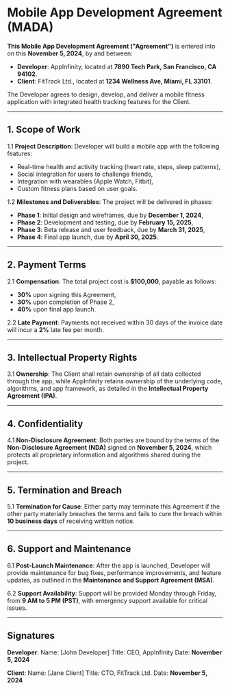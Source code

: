 # Mobile App Development Agreement (MADA)

**This Mobile App Development Agreement ("Agreement")** is entered into on this **November 5, 2024**, by and between:

- **Developer**: AppInfinity, located at **7890 Tech Park, San Francisco, CA 94102**.
- **Client**: FitTrack Ltd., located at **1234 Wellness Ave, Miami, FL 33101**.

The Developer agrees to design, develop, and deliver a mobile fitness application with integrated health tracking features for the Client.

---

## 1. **Scope of Work**

1.1 **Project Description**:
Developer will build a mobile app with the following features:
- Real-time health and activity tracking (heart rate, steps, sleep patterns),
- Social integration for users to challenge friends,
- Integration with wearables (Apple Watch, Fitbit),
- Custom fitness plans based on user goals.

1.2 **Milestones and Deliverables**:
The project will be delivered in phases:
- **Phase 1**: Initial design and wireframes, due by **December 1, 2024**,
- **Phase 2**: Development and testing, due by **February 15, 2025**,
- **Phase 3**: Beta release and user feedback, due by **March 31, 2025**,
- **Phase 4**: Final app launch, due by **April 30, 2025**.

---

## 2. **Payment Terms**

2.1 **Compensation**:
The total project cost is **$100,000**, payable as follows:
- **30%** upon signing this Agreement,
- **30%** upon completion of Phase 2,
- **40%** upon final app launch.

2.2 **Late Payment**:
Payments not received within 30 days of the invoice date will incur a **2%** late fee per month.

---

## 3. **Intellectual Property Rights**

3.1 **Ownership**:
The Client shall retain ownership of all data collected through the app, while AppInfinity retains ownership of the underlying code, algorithms, and app framework, as detailed in the **Intellectual Property Agreement (IPA)**.

---

## 4. **Confidentiality**

4.1 **Non-Disclosure Agreement**:
Both parties are bound by the terms of the **Non-Disclosure Agreement (NDA)** signed on **November 5, 2024**, which protects all proprietary information and algorithms shared during the project.

---

## 5. **Termination and Breach**

5.1 **Termination for Cause**:
Either party may terminate this Agreement if the other party materially breaches the terms and fails to cure the breach within **10 business days** of receiving written notice.

---

## 6. **Support and Maintenance**

6.1 **Post-Launch Maintenance**:
After the app is launched, Developer will provide maintenance for bug fixes, performance improvements, and feature updates, as outlined in the **Maintenance and Support Agreement (MSA)**.

6.2 **Support Availability**:
Support will be provided Monday through Friday, from **9 AM to 5 PM (PST)**, with emergency support available for critical issues.

---

## Signatures

**Developer**:
Name: [John Developer]
Title: CEO, AppInfinity
Date: **November 5, 2024**

**Client**:
Name: [Jane Client]
Title: CTO, FitTrack Ltd.
Date: **November 5, 2024**

